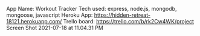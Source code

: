 App Name: Workout Tracker
Tech used: express, node.js, mongodb, mongoose, javascript
Heroku App: https://hidden-retreat-18121.herokuapp.com/
Trello board: https://trello.com/b/rk2Cw4WK/project
Screen Shot 2021-07-18 at 11.04.31 PM
